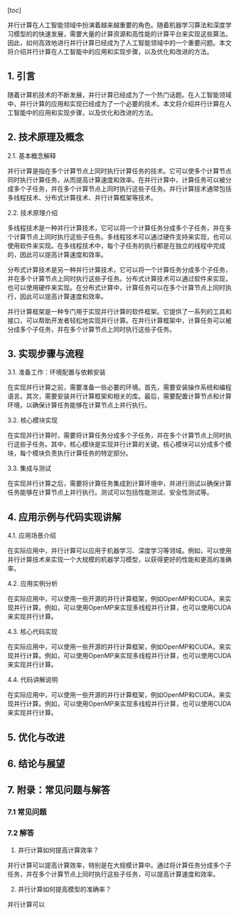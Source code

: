 
[toc]                    
                
                
并行计算在人工智能领域中扮演着越来越重要的角色。随着机器学习算法和深度学习模型的的快速发展，需要大量的计算资源和高性能的计算平台来实现这些算法。因此，如何高效地进行并行计算已经成为了人工智能领域中的一个重要问题。本文将介绍并行计算在人工智能中的应用和实现步骤，以及优化和改进的方法。

## 1. 引言

随着计算机技术的不断发展，并行计算已经成为了一个热门话题。在人工智能领域中，并行计算的应用和实现已经成为了一个必要的技术。本文将介绍并行计算在人工智能中的应用和实现步骤，以及优化和改进的方法。

## 2. 技术原理及概念

2.1. 基本概念解释

并行计算是指在多个计算节点上同时执行计算任务的技术。它可以使多个计算节点同时执行计算任务，从而提高计算速度和效率。在并行计算中，计算任务可以被分成多个子任务，并在多个计算节点上同时执行这些子任务。并行计算技术通常包括多线程技术、分布式计算技术、并行计算框架等技术。

2.2. 技术原理介绍

多线程技术是一种并行计算技术，它可以将一个计算任务分成多个子任务，并在多个计算节点上同时执行这些子任务。多线程技术可以通过硬件支持来实现，也可以使用软件来实现。在多线程技术中，每个子任务的执行都是在独立的线程中完成的，因此可以提高计算速度和效率。

分布式计算技术是另一种并行计算技术，它可以将一个计算任务分成多个子任务，并在多个计算节点上同时执行这些子任务。分布式计算技术可以通过软件来实现，也可以使用硬件来实现。在分布式计算中，计算任务可以在多个计算节点上同时执行，因此可以提高计算速度和效率。

并行计算框架是一种专门用于实现并行计算的软件框架。它提供了一系列的工具和接口，可以帮助开发者轻松地实现并行计算。在并行计算框架中，计算任务可以被分成多个子任务，并在多个计算节点上同时执行这些子任务。

## 3. 实现步骤与流程

3.1. 准备工作：环境配置与依赖安装

在实现并行计算之前，需要准备一些必要的环境。首先，需要安装操作系统和编程语言。其次，需要安装并行计算框架和相关的库。最后，需要配置计算节点和计算环境，以确保计算任务能够在计算节点上并行执行。

3.2. 核心模块实现

在实现并行计算时，需要将计算任务分成多个子任务，并在多个计算节点上同时执行这些子任务。其中，核心模块是实现并行计算的关键。核心模块可以分成多个模块，每个模块负责执行计算任务的特定部分。

3.3. 集成与测试

在实现并行计算之后，需要将计算任务集成到计算环境中，并进行测试以确保计算任务能够在计算节点上并行执行。测试可以包括性能测试、安全性测试等。

## 4. 应用示例与代码实现讲解

4.1. 应用场景介绍

在实际应用中，并行计算可以应用于机器学习、深度学习等领域。例如，可以使用并行计算技术来实现一个大规模的机器学习模型，以获得更好的性能和更高的准确率。

4.2. 应用实例分析

在实际应用中，可以使用一些开源的并行计算框架，例如OpenMP和CUDA，来实现并行计算。例如，可以使用OpenMP来实现多线程并行计算，也可以使用CUDA来实现并行计算。

4.3. 核心代码实现

在实际应用中，可以使用一些开源的并行计算框架，例如OpenMP和CUDA，来实现并行计算。例如，可以使用OpenMP来实现多线程并行计算，也可以使用CUDA来实现并行计算。

4.4. 代码讲解说明

在实际应用中，可以使用一些开源的并行计算框架，例如OpenMP和CUDA，来实现并行计算。例如，可以使用OpenMP来实现多线程并行计算，也可以使用CUDA来实现并行计算。

## 5. 优化与改进

## 6. 结论与展望

## 7. 附录：常见问题与解答

### 7.1 常见问题

### 7.2 解答

1. 并行计算如何提高计算效率？

并行计算可以提高计算效率，特别是在大规模计算中。通过将计算任务分成多个子任务，并在多个计算节点上同时执行这些子任务，可以提高计算速度和效率。

2. 并行计算如何提高模型的准确率？

并行计算可以

